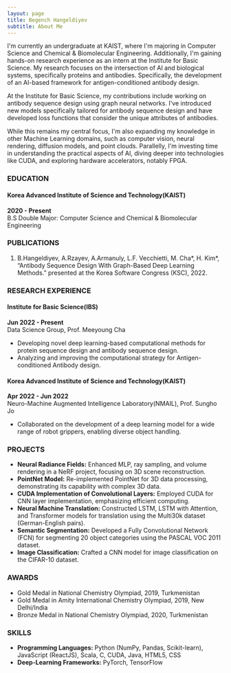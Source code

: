 ```yaml
---
layout: page
title: Begench Hangeldiyev
subtitle: About Me
---
```


I'm currently an undergraduate at KAIST, where I'm majoring in Computer Science and Chemical & Biomolecular Engineering. Additionally, I'm gaining hands-on research experience as an intern at the Institute for Basic Science. My research focuses on the intersection of AI and biological systems, specifically proteins and antibodies. Specifically, the development of an AI-based framework for antigen-conditioned antibody design. 

At the Institute for Basic Science, my contributions include working on antibody sequence design using graph neural networks. I've introduced new models specifically tailored for antibody sequence design and have developed loss functions that consider the unique attributes of antibodies.

While this remains my central focus, I'm also expanding my knowledge in other Machine Learning domains, such as computer vision, neural rendering, diffusion models, and point clouds. Parallelly, I'm investing time in understanding the practical aspects of AI, diving deeper into technologies like CUDA, and exploring hardware accelerators, notably FPGA.


### EDUCATION

#### Korea Advanced Institute of Science and Technology(KAIST)
**2020 - Present**  
B.S Double Major: Computer Science and Chemical & Biomolecular Engineering

### PUBLICATIONS
1. B.Hangeldiyev, A.Rzayev, A.Armanuly, L.F. Vecchietti, M. Cha*, H. Kim*, “Antibody Sequence Design With Graph-Based Deep Learning Methods.” presented at the Korea Software Congress (KSC), 2022.

### RESEARCH EXPERIENCE

#### Institute for Basic Science(IBS)
**Jun 2022 - Present**  
Data Science Group, Prof. Meeyoung Cha
- Developing novel deep learning-based computational methods for protein sequence design and antibody sequence design.
- Analyzing and improving the computational strategy for Antigen-conditioned Antibody design.

#### Korea Advanced Institute of Science and Technology(KAIST)
**Apr 2022 - Jun 2022**  
Neuro-Machine Augmented Intelligence Laboratory(NMAIL), Prof. Sungho Jo
- Collaborated on the development of a deep learning model for a wide range of robot grippers, enabling diverse object handling.

### PROJECTS

- **Neural Radiance Fields:** Enhanced MLP, ray sampling, and volume rendering in a NeRF project, focusing on 3D scene reconstruction.
- **PointNet Model:** Re-implemented PointNet for 3D data processing, demonstrating its capability with complex 3D data.
- **CUDA Implementation of Convolutional Layers:** Employed CUDA for CNN layer implementation, emphasizing efficient computing.
- **Neural Machine Translation:** Constructed LSTM, LSTM with Attention, and Transformer models for translation using the Multi30k dataset (German-English pairs).
- **Semantic Segmentation:** Developed a Fully Convolutional Network (FCN) for segmenting 20 object categories using the PASCAL VOC 2011 dataset.
- **Image Classification:** Crafted a CNN model for image classification on the CIFAR-10 dataset.

### AWARDS

- Gold Medal in National Chemistry Olympiad, 2019, Turkmenistan
- Gold Medal in Amity International Chemistry Olympiad, 2019, New Delhi/India
- Bronze Medal in National Chemistry Olympiad, 2020, Turkmenistan

### SKILLS

- **Programming Languages:** Python (NumPy, Pandas, Scikit-learn), JavaScript (ReactJS), Scala, C, CUDA, Java, HTML5, CSS
- **Deep-Learning Frameworks:** PyTorch, TensorFlow


